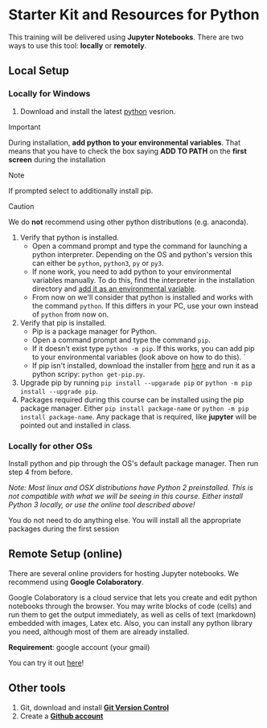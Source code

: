 # Starter Kit and Resources for Python

This training will be delivered using **Jupyter Notebooks**. There are two ways to use this tool: **locally** or **remotely**. 


## Local Setup

### Locally for Windows

1. Download and install the latest [python](https://www.python.org/downloads/) vesrion.
> [!IMPORTANT]  
> During installation, **add python to your environmental variables**. That means that you have to check the box saying **ADD TO PATH** on the **first screen** during the installation

> [!NOTE]
> If prompted select to additionally install pip.

> [!CAUTION]
> We do **not** recommend using other python distributions (e.g. anaconda). 

1. Verify that python is installed.
    - Open a command prompt and type the command for launching a python interpreter. Depending on the OS and python's version this can either be `python`, `python3`, `py` or `py3`.
    - If none work, you need to add python to your environmental variables manually. To do this, find the interpreter in the installation directory and [add it as an environmental variable](https://www.computerhope.com/issues/ch000549.htm).
    - From now on we'll consider that python is installed and works with the command `python`. If this differs in your PC, use your own instead of `python` from now on.
2. Verify that pip is installed.
    - Pip is a package manager for Python.
    - Open a command prompt and type the command `pip`.
    - If it doesn't exist type `python -m pip`. If this works, you can add pip to your environmental variables (look above on how to do this). `
    - If pip isn't installed, download the installer from [here](https://bootstrap.pypa.io/get-pip.py) and run it as a python scripy: `python get-pip.py`.
3. Upgrade pip by running `pip install --upgarade pip` or `python -m pip install --upgrade pip`.
4. Packages required during this course can be installed using the pip package manager. Either `pip install package-name` or `python -m pip install package-name`. Any package that is required, like **jupyter** will be pointed out and installed in class.

### Locally for other OSs

Install python and pip through the OS's default package manager. Then run step 4 from before.

*Note: Most linux and OSX distributions have Python 2 preinstalled. This is not compatible with what we will be seeing in this course. Either install Python 3 locally, or use the online tool described above!* 

You do not need to do anything else. You will install all the appropriate packages during the first session 


## Remote Setup (online) 

There are several online providers for hosting Jupyter notebooks. We recommend using **Google Colaboratory**.

Google Colaboratory is a cloud service that lets you create and edit python notebooks through the browser. You may write blocks of code (cells) and run them to get the output immediately, as well as cells of text (markdown) embedded with images, Latex etc. Also, you can install any python library you need, although most of them are already installed.

**Requirement**: google account (your gmail)

You can try it out [here](https://colab.research.google.com/notebooks/intro.ipynb)!

## Other tools
1. Git, download and install **[Git Version Control](https://git-scm.com/downloads)**
2. Create a **[Github account](https://github.com/join)**

